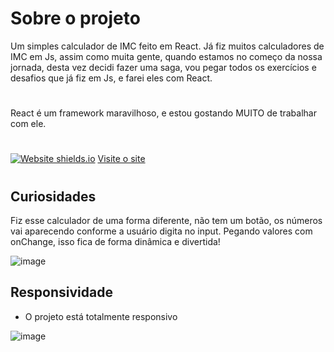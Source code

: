 # Sobre o projeto

Um simples calculador de IMC feito em React.
Já fiz muitos calculadores de IMC em Js, assim como muita gente, quando estamos no começo da nossa jornada, desta vez decidi fazer uma saga, vou pegar todos os exercícios e desafios que já fiz em Js, e farei eles com React. 
#
React é um framework maravilhoso, e estou gostando MUITO de trabalhar com ele.

#
[![Website shields.io](https://img.shields.io/website-up-down-green-red/http/shields.io.svg)](http://shields.io/)
<a target='_blank' href='https://calculador-imc.vercel.app/'>Visite o site</a>
#

## Curiosidades

Fiz esse calculador de uma forma diferente, não tem um botão, os números vai aparecendo conforme a usuário digita no input.
Pegando valores com onChange, isso fica de forma dinâmica e divertida!

![image](https://user-images.githubusercontent.com/77819811/155462366-167d024f-2188-4731-a96c-671b234bd332.png)


## Responsividade

* O projeto está totalmente responsivo

![image](https://user-images.githubusercontent.com/77819811/155462785-41bebce7-458d-494f-aba9-18badb09f81f.png)
